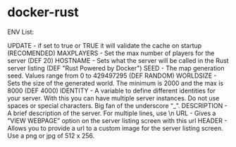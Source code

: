 # docker-rust

ENV List:

UPDATE - if set to true or TRUE it will validate the cache on startup (RECOMENDED)
MAXPLAYERS - Set the max number of players for the server (DEF 20)
HOSTNAME - Sets what the server will be called in the Rust server listing (DEF "Rust Powered by Docker")
SEED - The map generation seed. Values range from 0 to 429497295 (DEF RANDOM)
WORLDSIZE - Sets the size of the generated world. The minimum is 2000 and the max is 8000 (DEF 4000)
IDENTITY - A variable to define different identities for your server. With this you can have multiple server instances. Do not use spaces or special characters. Big fan of the underscore “_”.
DESCRIPTION - A brief description of the server. For multiple lines, use \n
URL - Gives a ”VIEW WEBPAGE” option on the server listing screen with this url
HEADER - Allows you to provide a url to a custom image for the server listing screen. Use a png or jpg of 512 x 256.




